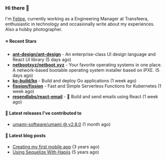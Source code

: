 ### Hi there 👋

I'm [Felipe](https://felipe.im), currently working as a Engineering Manager at Transfeera, enthusiastic in technology and occasionally write about my experiences. Also a hobby photographer.

#### ⭐ Recent Stars
- **[ant-design/ant-design](https://github.com/ant-design/ant-design)** - An enterprise-class UI design language and React UI library (5 days ago)
- **[netbootxyz/netboot.xyz](https://github.com/netbootxyz/netboot.xyz)** - Your favorite operating systems in one place.  A network-based bootable operating system installer based on iPXE. (5 days ago)
- **[ko-build/ko](https://github.com/ko-build/ko)** - Build and deploy Go applications (1 week ago)
- **[fission/fission](https://github.com/fission/fission)** - Fast and Simple Serverless Functions for Kubernetes (1 week ago)
- **[resendlabs/react-email](https://github.com/resendlabs/react-email)** - 💌 Build and send emails using React (1 week ago)

#### 🚀 Latest releases I've contributed to


- [umami-software/umami @ v2.8.0](https://github.com/umami-software/umami/releases/tag/v2.8.0) (1 month ago)

#### 📄 Latest blog posts
- [Creating my first mobile app](https://felipe.im/posts/creating-my-first-mobile-app/) (3 years ago)
- [Using Sequelize With Hapijs](https://felipe.im/posts/using-sequelize-with-hapijs/) (5 years ago)